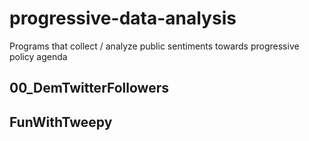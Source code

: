 # progressive-data-analysis
Programs that collect / analyze public sentiments towards progressive policy agenda

## 00_DemTwitterFollowers

## FunWithTweepy
